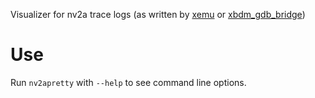 Visualizer for nv2a trace logs (as written by [xemu](https://xemu.app)
or [xbdm_gdb_bridge](https://github.com/abaire/xbdm_gdb_bridge))

# Use

Run `nv2apretty` with `--help` to see command line options.
